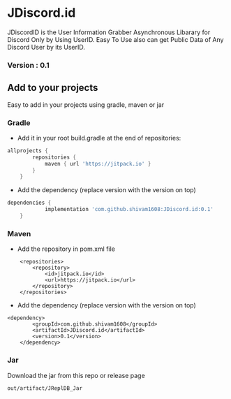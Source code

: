 # JDiscord.id
JDiscordID is the User Information Grabber Asynchronous Libarary for Discord Only by Using UserID. Easy To Use also can get Public Data of Any Discord User by its UserID.

### Version : 0.1

## Add to your projects
Easy to add in your projects using gradle, maven or jar

### Gradle
- Add it in your root build.gradle at the end of repositories:
```gradle
allprojects {
		repositories {
			maven { url 'https://jitpack.io' }
		}
	}
```
- Add the dependency (replace version with the version on top)
```gradle
dependencies {
	        implementation 'com.github.shivam1608:JDiscord.id:0.1'
	}
```

### Maven
- Add the repository in pom.xml file
```maven
	<repositories>
		<repository>
		    <id>jitpack.io</id>
		    <url>https://jitpack.io</url>
		</repository>
	</repositories>

```
- Add the dependency (replace version with the version on top)
```maven 
<dependency>
	    <groupId>com.github.shivam1608</groupId>
	    <artifactId>JDiscord.id</artifactId>
	    <version>0.1</version>
	</dependency>

```

### Jar 
Download the jar from this repo or release page
```
out/artifact/JReplDB_Jar
```

